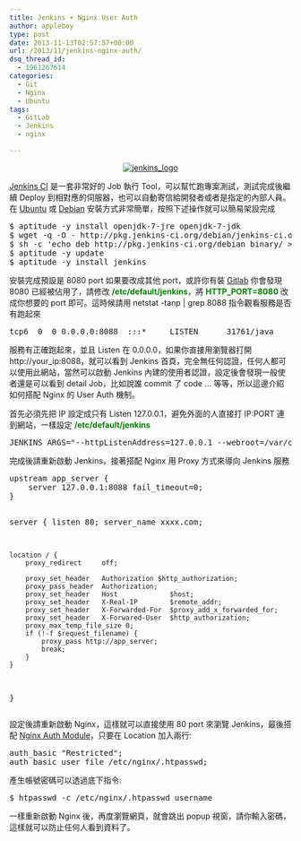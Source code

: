 ```yaml
---
title: Jenkins + Nginx User Auth
author: appleboy
type: post
date: 2013-11-13T02:57:57+00:00
url: /2013/11/jenkins-nginx-auth/
dsq_thread_id:
  - 1961267614
categories:
  - Git
  - Nginx
  - Ubuntu
tags:
  - GitLab
  - Jenkins
  - nginx

---
```

<div style="margin:0 auto; text-align:center">
  <a href="https://www.flickr.com/photos/appleboy/10830034484/" title="jenkins_logo by appleboy46, on Flickr"><img src="https://i0.wp.com/farm6.staticflickr.com/5507/10830034484_95cba45707.jpg?resize=398%2C128&#038;ssl=1" alt="jenkins_logo" data-recalc-dims="1" /></a>
</div>

<a href="http://jenkins-ci.org/" target="_blank">Jenkins CI</a> 是一套非常好的 Job 執行 Tool，可以幫忙跑專案測試，測試完成後繼續 Deploy 到相對應的伺服器，也可以自動寄信給開發者或者是指定的內部人員。在 <a href="http://www.ubuntu.com/" target="_blank">Ubuntu</a> 或 <a href="http://www.debian.org/" target="_blank">Debian</a> 安裝方式非常簡單，按照下述操作就可以簡易架設完成

<div>
  <pre class="brush: bash; title: ; notranslate" title="">$ aptitude -y install openjdk-7-jre openjdk-7-jdk
$ wget -q -O - http://pkg.jenkins-ci.org/debian/jenkins-ci.org.key | sudo apt-key add -
$ sh -c 'echo deb http://pkg.jenkins-ci.org/debian binary/ &gt; /etc/apt/sources.list.d/jenkins.list'
$ aptitude -y update
$ aptitude -y install jenkins</pre>
</div>

<!--more-->

安裝完成預設是 8080 port 如果要改成其他 port，或許你有裝 <a href="http://gitlab.org/" target="_blank">Gitlab</a> 你會發現 8080 已經被佔用了，請修改 **<span style="color:green">/etc/default/jenkins</span>**，將 **<span style="color:green">HTTP_PORT=8080</span>** 改成你想要的 port 即可。這時候請用 netstat -tanp | grep 8088 指令觀看服務是否有跑起來

<div>
  <pre class="brush: bash; title: ; notranslate" title="">tcp6  0  0 0.0.0.0:8088  :::*     LISTEN      31761/java</pre>
</div>

服務有正確跑起來，並且 Listen 在 0.0.0.0，如果你直接用瀏覽器打開 http://your_ip:8088，就可以看到 Jenkins 首頁，完全無任何認證，任何人都可以使用此網站，當然可以啟動 Jenkins 內建的使用者認證，設定後會發現一般使者還是可以看到 detail Job，比如說誰 commit 了 code … 等等，所以這邊介紹如何搭配 Nginx 的 User Auth 機制。

首先必須先把 IP 設定成只有 Listen 127.0.0.1，避免外面的人直接打 IP:PORT 連到網站，一樣設定 **<span style="color:green">/etc/default/jenkins</span>**

<div>
  <pre class="brush: bash; title: ; notranslate" title="">JENKINS_ARGS="--httpListenAddress=127.0.0.1 --webroot=/var/cache/jenkins/war --httpPort=$HTTP_PORT --ajp13Port=$AJP_PORT"</pre>
</div>

完成後請重新啟動 Jenkins，接著搭配 Nginx 用 Proxy 方式來導向 Jenkins 服務

<div>
  <pre class="brush: bash; title: ; notranslate" title="">upstream app_server {
    server 127.0.0.1:8088 fail_timeout=0;
}

server {
    listen 80;
    server_name xxxx.com;

    location / {
        proxy_redirect     off;

        proxy_set_header   Authorization $http_authorization;
        proxy_pass_header  Authorization;
        proxy_set_header   Host             $host;
        proxy_set_header   X-Real-IP        $remote_addr;
        proxy_set_header   X-Forwarded-For  $proxy_add_x_forwarded_for;
        proxy_set_header   X-Forwared-User  $http_authorization;
        proxy_max_temp_file_size 0;
        if (!-f $request_filename) {
            proxy_pass http://app_server;
            break;
        }
    }
}</pre>
</div>

設定後請重新啟動 Nginx，這樣就可以直接使用 80 port 來瀏覽 Jenkins，最後搭配 <a href="http://wiki.nginx.org/HttpAuthBasicModule" target="_blank">Nginx Auth Module</a>，只要在 Location 加入兩行:

<div>
  <pre class="brush: bash; title: ; notranslate" title="">auth_basic "Restricted";
auth_basic_user_file /etc/nginx/.htpasswd;</pre>
</div>

產生帳號密碼可以透過底下指令:

<div>
  <pre class="brush: bash; title: ; notranslate" title="">$ htpasswd -c /etc/nginx/.htpasswd username</pre>
</div>

一樣重新啟動 Nginx 後，再度瀏覽網頁，就會跳出 popup 視窗，請你輸入密碼，這樣就可以防止任何人看到資料了。